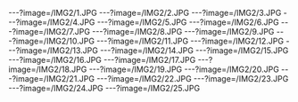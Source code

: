 ---?image=/IMG2/1.JPG
---?image=/IMG2/2.JPG
---?image=/IMG2/3.JPG
---?image=/IMG2/4.JPG
---?image=/IMG2/5.JPG
---?image=/IMG2/6.JPG
---?image=/IMG2/7.JPG
---?image=/IMG2/8.JPG
---?image=/IMG2/9.JPG
---?image=/IMG2/10.JPG
---?image=/IMG2/11.JPG
---?image=/IMG2/12.JPG
---?image=/IMG2/13.JPG
---?image=/IMG2/14.JPG
---?image=/IMG2/15.JPG
---?image=/IMG2/16.JPG
---?image=/IMG2/17.JPG
---?image=/IMG2/18.JPG
---?image=/IMG2/19.JPG
---?image=/IMG2/20.JPG
---?image=/IMG2/21.JPG
---?image=/IMG2/22.JPG
---?image=/IMG2/23.JPG
---?image=/IMG2/24.JPG
---?image=/IMG2/25.JPG

